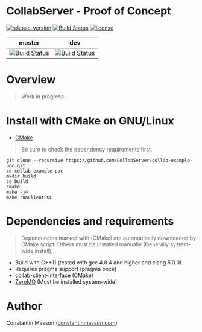 # CollabServer - Proof of Concept
[![release-version](https://img.shields.io/badge/release-no--release-red.svg)]()
[![Build Status](https://travis-ci.org/CollabServer/collab-example-poc.svg?branch=master)](https://travis-ci.org/CollabServer/collab-example-poc)
[![license](https://img.shields.io/badge/license-LGPLv3.0-blue.svg)](https://github.com/CollabServer/collab-example-poc/blob/dev/LICENSE.txt)

| master | dev |
| :-----: | :----: |
| [![Build Status](https://travis-ci.org/CollabServer/collab-example-poc.svg?branch=master)](https://travis-ci.org/CollabServer/collab-example-poc) | [![Build Status](https://travis-ci.org/CollabServer/collab-example-poc.svg?branch=dev)](https://travis-ci.org/CollabServer/collab-example-poc) |


# Overview
> Work in progress.


# Install with CMake on GNU/Linux
- [CMake](https://cmake.org/)
> Be sure to check the dependency requirements first.

```
git clone --recursive https://github.com/CollabServer/collab-example-poc.git
cd collab-example-poc
mkdir build
cd build
cmake ..
make -j4
make runClientPOC
```


# Dependencies and requirements
> Dependencies marked with (CMake) are automatically downloaded by CMake script.
> Others must be installed manually (Generally system-wide install).

- Build with C++11 (tested with gcc 4.8.4 and higher and clang 5.0.0)
- Requires pragma support (pragma once)
- [collab-client-interface](https://github.com/CollabServer/collab-client-interface.git) (CMake)
- [ZeroMQ](http://zeromq.org/) (Must be installed system-wide)


# Author
Constantin Masson ([constantinmasson.com](http://constantinmasson.com/))
